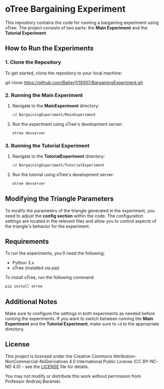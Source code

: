 
# oTree Bargaining Experiment

This repository contains the code for running a bargaining experiment using oTree. The project consists of two parts: the **Main Experiment** and the **Tutorial Experiment**.

## How to Run the Experiments

### 1. Clone the Repository
To get started, clone the repository to your local machine:

git clone https://github.com/BaileyYi19307/BargainingExperiment.git


### 2. Running the Main Experiment
1. Navigate to the **MainExperiment** directory:
   ```bash
   cd BargainingExperiment/MainExperiment
   ```

2. Run the experiment using oTree's development server:
   ```bash
   otree devserver
   ```

### 3. Running the Tutorial Experiment
1. Navigate to the **TutorialExperiment** directory:
   ```bash
   cd BargainingExperiment/TutorialExperiment
   ```

2. Run the tutorial using oTree's development server:
   ```bash
   otree devserver
   ```

## Modifying the Triangle Parameters
To modify the parameters of the triangle generated in the experiment, you need to adjust the **config section** within the code. The configuration settings are located in the relevant files and allow you to control aspects of the triangle's behavior for the experiment.

## Requirements
To run the experiments, you'll need the following:

- Python 3.x
- oTree (installed via pip)

To install oTree, run the following command:
```bash
pip install otree
```

## Additional Notes
Make sure to configure the settings in both experiments as needed before running the experiments. If you want to switch between running the **Main Experiment** and the **Tutorial Experiment**, make sure to `cd` to the appropriate directory.

## License

This project is licensed under the Creative Commons Attribution-NonCommercial-NoDerivatives 4.0 International Public License (CC BY-NC-ND 4.0) - see the [LICENSE](LICENSE) file for details.

You may not modify or distribute this work without permission from Professor Andrzej Baranski.

